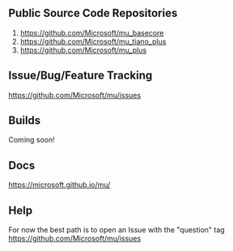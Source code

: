 ## Public Source Code Repositories

1. https://github.com/Microsoft/mu_basecore
1. https://github.com/Microsoft/mu_tiano_plus
1. https://github.com/Microsoft/mu_plus

## Issue/Bug/Feature Tracking

https://github.com/Microsoft/mu/issues

## Builds

Coming soon!

## Docs

https://microsoft.github.io/mu/

## Help

For now the best path is to open an Issue with the "question" tag  
https://github.com/Microsoft/mu/issues